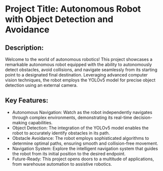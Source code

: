 # Project Title: Autonomous Robot with Object Detection and Avoidance

## Description:
Welcome to the world of autonomous robotics! This project showcases a remarkable autonomous robot equipped with the ability to autonomously detect obstacles, avoid collisions, and navigate seamlessly from its starting point to a designated final destination. Leveraging advanced computer vision techniques, the robot employs the YOLOv5 model for precise object detection using an external camera.

## Key Features:

* Autonomous Navigation: Watch as the robot independently navigates through complex environments, demonstrating its real-time decision-making capabilities.
* Object Detection: The integration of the YOLOv5 model enables the robot to accurately identify obstacles in its path.
* Obstacle Avoidance: The robot employs sophisticated algorithms to determine optimal paths, ensuring smooth and collision-free movement.
* Navigation System: Explore the intelligent navigation system that guides the robot from its initial position to the desired endpoint.
* Future-Ready: This project opens doors to a multitude of applications, from warehouse automation to assistive robotics.
